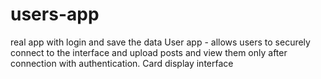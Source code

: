 # users-app
real app with login and save the data
User app - allows users to securely connect to the interface and upload posts and view them only after connection with authentication.
Card display interface
